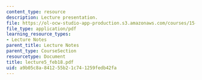 ```yaml
---
content_type: resource
description: Lecture presentation.
file: https://ol-ocw-studio-app-production.s3.amazonaws.com/courses/15-501-introduction-to-financial-and-managerial-accounting-spring-2004/a9b05c8a841255b21c741259fedb42fa_lecture5_feb18.pdf
file_type: application/pdf
learning_resource_types:
- Lecture Notes
parent_title: Lecture Notes
parent_type: CourseSection
resourcetype: Document
title: lecture5_feb18.pdf
uid: a9b05c8a-8412-55b2-1c74-1259fedb42fa
---
```

